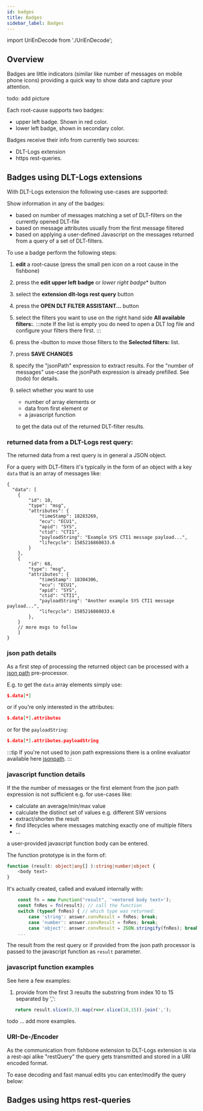 ```yaml
---
id: badges
title: Badges
sidebar_label: Badges
---
```

import UriEnDecode from './UriEnDecode';

## Overview

Badges are little indicators (similar like number of messages on mobile phone icons) providing a quick way to show data and capture your attention.

todo: add picture

Each root-cause supports two badges:
- upper left badge. Shown in red color.
- lower left badge, shown in secondary color.

Badges receive their info from currently two sources:
- DLT-Logs extension
- https rest-queries.

## Badges using DLT-Logs extensions

With DLT-Logs extension the following use-cases are supported:

Show information in any of the badges: 
- based on number of messages matching a set of DLT-filters on the currently opened DLT-file
- based on message attributes usually from the first message filtered
- based on applying a user-defined Javascript on the messages returned from a query of a set of DLT-filters.

To use a badge perform the following steps:
1. **edit** a root-cause (press the small pen icon on a root cause in the fishbone)
2. press the **edit upper left badge** or *lower right badge** button
3. select the **extension dlt-logs rest query** button
4. press the **OPEN DLT FILTER ASSISTANT...** button
5. select the filters you want to use on the right hand side **All available filters:**.
:::note
If the list is empty you do need to open a DLT log file and configure your filters there first.
:::
6. press the `<`button to move those filters to the **Selected filters:** list.
7. press **SAVE CHANGES**
8. specify the "jsonPath" expression to extract results. For the "number of messages" use-case the jsonPath expression is already prefilled. See (todo) for details.
9. select whether you want to use 
    - number of array elements or
    - data from first element or 
    - a javascript function

    to get the data out of the returned DLT-filter results.

### returned data from a DLT-Logs rest query:

The returned data from a rest query is in general a JSON object. 

For a query with DLT-filters it's typically in the form of an object with a key `data` that is an array of messages like:
```jsonc
{
  "data": [
    {
        "id": 10,
        "type": "msg",
        "attributes": {
            "timeStamp": 18283269,
            "ecu": "ECU1",
            "apid": "SYS",
            "ctid": "CTI1",
            "payloadString": "Example SYS CTI1 message payload...",
            "lifecycle": 1585216860833.6
        }
    },
    {
        "id": 68,
        "type": "msg",
        "attributes": {
            "timeStamp": 18304306,
            "ecu": "ECU1",
            "apid": "SYS",
            "ctid": "CTI1",
            "payloadString": "Another example SYS CTI1 message payload...",
            "lifecycle": 1585216860833.6
        },
    }
    // more msgs to follow
    ]
}
```

### json path details

As a first step of processing the returned object can be processed with a [json path](https://goessner.net/articles/JsonPath/index.html) pre-processor.

E.g. to get the `data` array elements simply use:
```json
$.data[*]
```

or if you're only interested in the attributes:
```json
$.data[*].attributes
````

or for the `payloadString`:
```json
$.data[*].attributes.payloadString
```

:::tip
If you're not used to json path expressions there is a online evaluator available here [jsonpath](https://jsonpath.com).
:::

### javascript function details

If the the number of messages or the first element from the json path expression is not sufficient e.g. for use-cases like:
- calculate an average/min/max value
- calculate the distinct set of values e.g. different SW versions
- extract/shorten the result
- find lifecycles where messages matching exactly one of multiple filters
- ...

a user-provided javascript function body can be entered.

The function prototype is in the form of:
```typescript
function (result: object|any[] ):string|number|object {
    <body text>
}
```

It's actually created, called and evalued internally with:
```javascript
    const fn = new Function("result", '<entered body text>');
    const fnRes = fn(result); // call the function
    switch (typeof fnRes) { // which type was returned:
        case 'string': answer.convResult = fnRes; break;
        case 'number': answer.convResult = fnRes; break;
        case 'object': answer.convResult = JSON.stringify(fnRes); break;
    ...
```
The result from the rest query or if provided from the json path processor is passed to the javascript function as `result` parameter.

### javascript function examples

See here a few examples:

1. provide from the first 3 results the substring from index 10 to 15 separated by ',':
```javascript
   return result.slice(0,3).map(r=>r.slice(10,15)).join(',');
```

todo ... add more examples.

### URI-De-/Encoder

As the communication from fishbone extension to DLT-Logs extension is via a rest-api alike "restQuery" the query gets transmitted and stored in a URI encoded format.

To ease decoding and fast manual edits you can enter/modify the query below:

<UriEnDecode />

## Badges using https rest-queries
